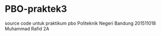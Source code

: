 # PBO-praktek3
source code untuk praktikum pbo
Politeknik Negeri Bandung
201511018 Muhammad Rafid 2A
